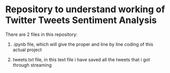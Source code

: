 <h1>Repository to understand working of Twitter Tweets Sentiment Analysis</h1>
There are 2 files in this repository:

1. .ipynb file, which will give the proper and line by line coding of this actual project

2. tweets.txt file, in this text file i have saved all the tweets that i got through streaming
